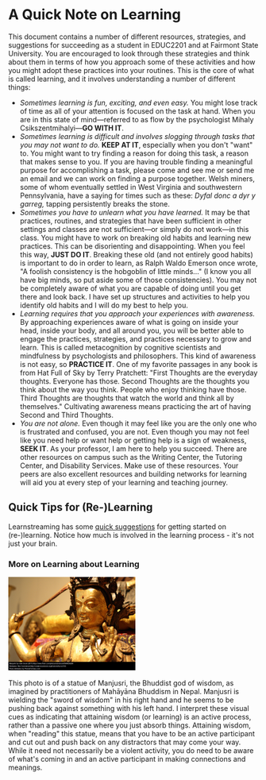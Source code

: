 # A Quick Note on Learning

This document contains a number of different resources, strategies, and suggestions for succeeding as a student in EDUC2201 and at Fairmont State University. You are encouraged to look through these strategies and think about them in terms of how you approach some of these activities and how you might adopt these practices into your routines. This is the core of what is called learning, and it involves understanding a number of different things:

* *Sometimes learning is fun, exciting, and even easy.* You might lose track of time as all of your attention is focused on the task at hand. When you are in this state of mind—referred to as flow by the psychologist Mihaly Csikszentmihalyi—**GO WITH IT**.
* *Sometimes learning is difficult and involves slogging through tasks that you may not want to do.* **KEEP AT IT**, especially when you don't "want" to. You might want to try finding a reason for doing this task, a reason that makes sense to you. If you are having trouble finding a meaningful purpose for accomplishing a task, please come and see me or send me an email and we can work on finding a purpose together. Welsh miners, some of whom eventually settled in West Virginia and southwestern Pennsylvania, have a saying for times such as these: *Dyfal donc a dyr y garreg,* tapping persistently breaks the stone.
* *Sometimes you have to unlearn what you have learned.* It may be that practices, routines, and strategies that have been sufficient in other settings and classes are not sufficient—or simply do not work—in this class. You might have to work on breaking old habits and learning new practices. This can be disorienting and disappointing. When you feel this way, **JUST DO IT**. Breaking these old (and not entirely good habits) is important to do in order to learn, as Ralph Waldo Emerson once wrote, "A foolish consistency is the hobgoblin of little minds…" (I know you all have big minds, so put aside some of those consistencies). You may not be completely aware of what you are capable of doing until you get there and look back. I have set up structures and activities to help you identify old habits and I will do my best to help you.
* *Learning requires that you approach your experiences with awareness.* By approaching experiences aware of what is going on inside your head, inside your body, and all around you, you will be better able to engage the practices, strategies, and practices necessary to grow and learn. This is called metacognition by cognitive scientists and mindfulness by psychologists and philosophers. This kind of awareness is not easy, so **PRACTICE IT**. One of my favorite passages in any book is from Hat Full of Sky by Terry Pratchett: "First Thoughts are the everyday thoughts. Everyone has those. Second Thoughts are the thoughts you think about the way you think. People who enjoy thinking have those. Third Thoughts are thoughts that watch the world and think all by themselves." Cultivating awareness means practicing the art of having Second and Third Thoughts.
* *You are not alone.* Even though it may feel like you are the only one who is frustrated and confused, you are not. Even though you may not feel like you need help or want help or getting help is a sign of weakness, **SEEK IT**. As your professor, I am here to help you succeed. There are other resources on campus such as the Writing Center, the Tutoring Center, and Disability Services. Make use of these resources. Your peers are also excellent resources and building networks for learning will aid you at every step of your learning and teaching journey.

## Quick Tips for (Re-)Learning
Learnstreaming has some [quick suggestions](http://learnstreaming.com/improve-your-learning-from-a-to-z/) for getting started on (re-)learning. Notice how much is involved in the learning process - it's not just your brain.


### More on Learning about Learning

![](5604256228.png)

This photo is of a statue of Manjusri, the Bhuddist god of wisdom, as imagined by practitioners of Mahāyāna Bhuddism in Nepal. Manjusri is wielding the "sword of wisdom" in his right hand and he seems to be pushing back against something with his left hand. I interpret these visual cues as indicating that attaining wisdom (or learning) is an active process, rather than a passive one where you just absorb things. Attaining wisdom, when "reading" this statue, means that you have to be an active participant and cut out and push back on any distractors that may come your way. While it need not necessarily be a violent activity, you do need to be aware of what's coming in and an active participant in making connections and meanings.
